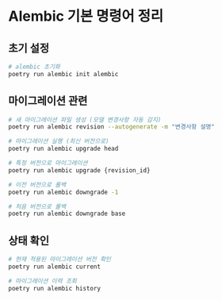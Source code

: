 # Alembic 기본 명령어 정리

## 초기 설정
```bash
# alembic 초기화
poetry run alembic init alembic
```

## 마이그레이션 관련
```bash
# 새 마이그레이션 파일 생성 (모델 변경사항 자동 감지)
poetry run alembic revision --autogenerate -m "변경사항 설명"

# 마이그레이션 실행 (최신 버전으로)
poetry run alembic upgrade head

# 특정 버전으로 마이그레이션
poetry run alembic upgrade {revision_id}

# 이전 버전으로 롤백
poetry run alembic downgrade -1

# 처음 버전으로 롤백
poetry run alembic downgrade base
```

## 상태 확인
```bash
# 현재 적용된 마이그레이션 버전 확인
poetry run alembic current

# 마이그레이션 이력 조회
poetry run alembic history
```